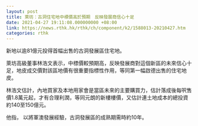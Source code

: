 ```yaml
---
layout: post
title: 萊坊：古洞住宅地中標價高於預期　反映發展商信心十足
date: 2021-04-27 19:11:08.000000000 +08:00
link: https://news.rthk.hk/rthk/ch/component/k2/1588013-20210427.htm
categories: rthk
---
```


新地以逾81億元投得首幅出售的古洞發展區住宅地。

萊坊高級董事林浩文表示，中標價較預期高，反映發展商對這個新區的未來信心十足，地皮成交價對該區地價有很重要指標性作用，等同第一幅啟德出售的住宅地皮。

林浩文估計，內地買家及本地用家會是當區未來的主要購買力，估計落成後每呎售價1.8萬元起，才有合理利潤，等同元朗的新樓樓價，又估計連土地成本的總投資約140至150億元。

他指， 以將軍澳發展經驗，古洞發展區的成熟期需時約10年。
